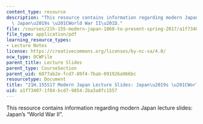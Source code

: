```yaml
---
content_type: resource
description: "This resource contains information regarding modern Japan lecture slides:\
  \ Japan\u2019s \u201CWorld War II\u201D."
file: /courses/21h-155-modern-japan-1868-to-present-spring-2017/a1f734071f84bcd798542ba3a8fc1557_MIT21H_155S17_WorldWarII.pdf
file_type: application/pdf
learning_resource_types:
- Lecture Notes
license: https://creativecommons.org/licenses/by-nc-sa/4.0/
ocw_type: OCWFile
parent_title: Lecture Slides
parent_type: CourseSection
parent_uid: 6077ab2e-fcd7-89f4-7bab-091926a966bc
resourcetype: Document
title: "21H.155S17 Modern Japan Lecture Slides: Japan\u2019s \u201CWorld War II\u201D"
uid: a1f73407-1f84-bcd7-9854-2ba3a8fc1557
---
```

This resource contains information regarding modern Japan lecture slides: Japan’s “World War II”.
